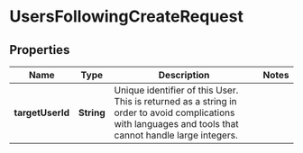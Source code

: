 

# UsersFollowingCreateRequest


## Properties

| Name | Type | Description | Notes |
|------------ | ------------- | ------------- | -------------|
|**targetUserId** | **String** | Unique identifier of this User. This is returned as a string in order to avoid complications with languages and tools that cannot handle large integers. |  |



